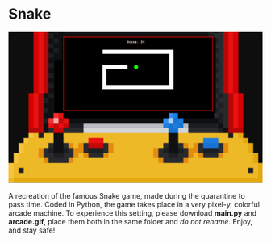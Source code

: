 # Snake

![Screenshot](https://github.com/bonniepeng2002/corona-snake/blob/master/snake.png?raw=true)

A recreation of the famous Snake game, made during the quarantine to pass time. Coded in Python, the game takes place in a very pixel-y, colorful arcade machine. 
To experience this setting, please download **main.py** and **arcade.gif**, place them both in the same folder and *do not rename*. Enjoy, and stay safe!

